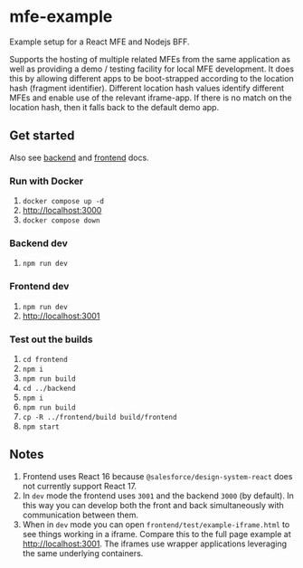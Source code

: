 # mfe-example

Example setup for a React MFE and Nodejs BFF.

Supports the hosting of multiple related MFEs from the same application as well as providing
a demo / testing facility for local MFE development. It does this by allowing different apps to be boot-strapped according to the location hash (fragment identifier). Different location hash values identify different MFEs and enable use of the relevant iframe-app. If there is no match on the location hash, then it falls back to the default demo app.

## Get started

Also see [backend](./backend/README.md) and [frontend](./frontend/README.md) docs.

### Run with Docker

1. `docker compose up -d`
1. <http://localhost:3000>
1. `docker compose down`

### Backend dev

1. `npm run dev`

### Frontend dev

1. `npm run dev`
1. <http://localhost:3001>

### Test out the builds

1. `cd frontend`
1. `npm i`
1. `npm run build`
1. `cd ../backend`
1. `npm i`
1. `npm run build`
1. `cp -R ../frontend/build build/frontend`
1. `npm start`

## Notes

1. Frontend uses React 16 because `@salesforce/design-system-react` does not currently support React 17.
1. In `dev` mode the frontend uses `3001` and the backend `3000` (by default). In this way you can develop both the front and back simultaneously with communication between them.
1. When in `dev` mode you can open `frontend/test/example-iframe.html` to see things working in a iframe. Compare this to the full page example at <http://localhost:3001>. The iframes use wrapper applications leveraging the same underlying containers.
